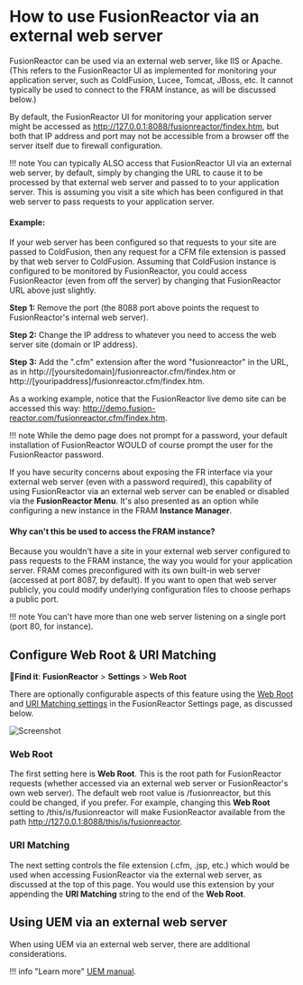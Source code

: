 # How to use FusionReactor via an external web server 

FusionReactor can be used via an external web server, like IIS or Apache. (This refers to the FusionReactor UI as implemented for monitoring your application server, such as ColdFusion, Lucee, Tomcat, JBoss, etc. It cannot typically be used to connect to the FRAM instance, as will be discussed below.)

By default, the FusionReactor UI for monitoring your application server might be accessed as http://127.0.0.1:8088/fusionreactor/findex.htm, but both that IP address and port may not be accessible from a browser off the server itself due to firewall configuration.

!!! note 
    You can typically ALSO access that FusionReactor UI via an external web server, by default, simply by changing the URL to cause it to be processed by that external web server and passed to to your application server. This is assuming you visit a site which has been configured in that web server to pass requests to your application server. 
    
#### Example:

If your web server has been configured so that requests to your site are passed to ColdFusion, then any request for a CFM file extension is passed by that web server to ColdFusion. Assuming that ColdFusion instance is configured to be monitored by FusionReactor, you could access FusionReactor (even from off the server) by changing that FusionReactor URL above just slightly. 

**Step 1:** Remove the port (the 8088 port above points the request to FusionReactor's internal web server). 

**Step 2:** Change the IP address to whatever you need to access the web server site (domain or IP address).

**Step 3:** Add the ".cfm" extension after the word "fusionreactor" in the URL, as in http://[yoursitedomain]/fusionreactor.cfm/findex.htm or http://[youripaddress]/fusionreactor.cfm/findex.htm.

As a working example, notice that the FusionReactor live demo site can be accessed this way: http://demo.fusion-reactor.com/fusionreactor.cfm/findex.htm. 

!!! note 
    While the demo page does not prompt for a password, your default installation of FusionReactor WOULD of course prompt the user for the FusionReactor password.

If you have security concerns about exposing the FR interface via your external web server (even with a password required), this capability of using FusionReactor via an external web server can be enabled or disabled via the **FusionReactor Menu**. It's also presented as an option while configuring a new instance in the FRAM **Instance Manager**.

#### Why can't this be used to access the FRAM instance?

 Because you wouldn't have a site in your external web server configured to pass requests to the FRAM instance, the way you would for your application server. FRAM comes preconfigured with its own built-in web server (accessed at port 8087, by default). If you want to open that web server publicly, you could modify underlying configuration files to choose perhaps a public port.

 !!! note
     You can't have more than one web server listening on a single port (port 80, for instance).

## Configure Web Root & URI Matching

🔎**Find it**: **FusionReactor** > **Settings** > **Web Root**

There are optionally configurable aspects of this feature using the [Web Root](/frdocs/Data-insights/Features/Settings/Main-Menu/#webroot) and [URI Matching settings](/frdocs/Data-insights/Features/Settings/Main-Menu/#webroot) in the FusionReactor Settings page, as discussed below.


 ![Screenshot](../images/configuration/webroot.png)
### Web Root

The first setting here is **Web Root**. This is the root path for FusionReactor requests (whether accessed via an external web server or FusionReactor's own web server). The default web root value is /fusionreactor, but this could be changed, if you prefer. For example, changing this **Web Root** setting to /this/is/fusionreactor will make FusionReactor available from the path http://127.0.0.1:8088/this/is/fusionreactor.

### URI Matching

The next setting controls the file extension (.cfm, .jsp, etc.) which would be used when accessing FusionReactor via the external web server, as discussed at the top of this page. You would use this extension by your appending the **URI Matching** string to the end of the **Web Root**.

## Using UEM via an external web server

When using UEM via an external web server, there are additional considerations. 

!!! info "Learn more"
    [UEM manual](/frdocs/Data-insights/Features/UEM/User-Experience-Monitoring/#script-examples#using-uem-with-an-external-web-server).
